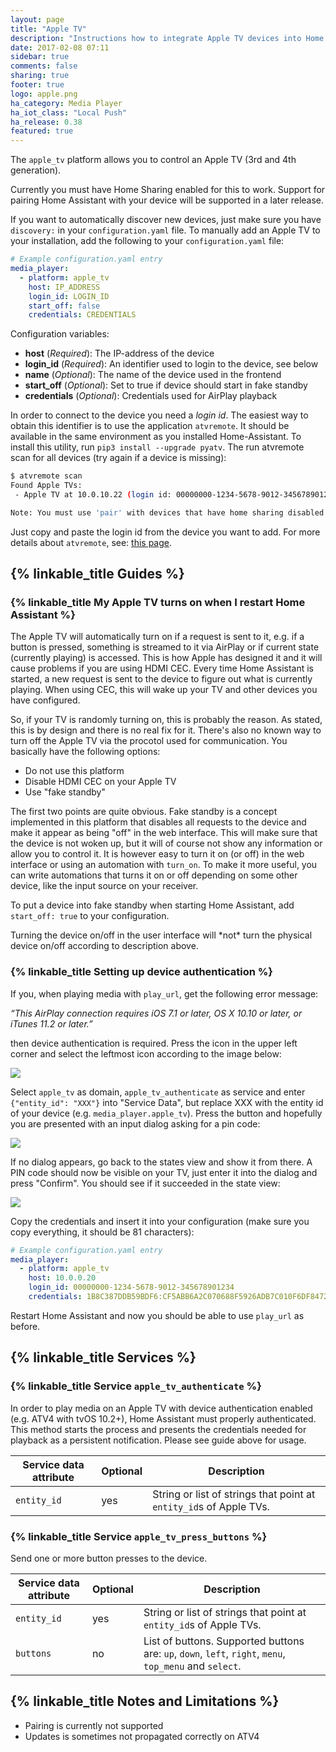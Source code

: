 ```yaml
---
layout: page
title: "Apple TV"
description: "Instructions how to integrate Apple TV devices into Home Assistant."
date: 2017-02-08 07:11
sidebar: true
comments: false
sharing: true
footer: true
logo: apple.png
ha_category: Media Player
ha_iot_class: "Local Push"
ha_release: 0.38
featured: true
---
```


The `apple_tv` platform allows you to control an Apple TV (3rd and 4th generation).

<p class='note'>
Currently you must have Home Sharing enabled for this to work. Support for pairing Home Assistant with your device will be supported in a later release.
</p>

If you want to automatically discover new devices, just make sure you have `discovery:` in your `configuration.yaml` file. To manually add an Apple TV to your installation, add the following to your `configuration.yaml` file:

```yaml
# Example configuration.yaml entry
media_player:
  - platform: apple_tv
    host: IP_ADDRESS
    login_id: LOGIN_ID
    start_off: false
    credentials: CREDENTIALS
```

Configuration variables:

- **host** (*Required*): The IP-address of the device
- **login_id** (*Required*): An identifier used to login to the device, see below
- **name** (*Optional*): The name of the device used in the frontend
- **start_off** (*Optional*): Set to true if device should start in fake standby
- **credentials** (*Optional*): Credentials used for AirPlay playback

In order to connect to the device you need a *login id*. The easiest way to obtain this identifier is to use the application ``atvremote``. It should be available in the same environment as you installed Home-Assistant. To install this utility, run ``pip3 install --upgrade pyatv``.  The run atvremote scan for all devices (try again if a device is missing):

```bash
$ atvremote scan
Found Apple TVs:
 - Apple TV at 10.0.10.22 (login id: 00000000-1234-5678-9012-345678901234)

Note: You must use 'pair' with devices that have home sharing disabled
```

Just copy and paste the login id from the device you want to add. For more details about `atvremote`, see: [this page](http://pyatv.readthedocs.io/en/master/atvremote.html).

## {% linkable_title Guides %}

### {% linkable_title My Apple TV turns on when I restart Home Assistant %}

The Apple TV will automatically turn on if a request is sent to it, e.g. if a button is pressed, something is streamed to it via AirPlay or if current state (currently playing) is accessed. This is how Apple has designed it and it will cause problems if you are using HDMI CEC. Every time Home Assistant is started, a new request is sent to the device to figure out what is currently playing. When using CEC, this will wake up your TV and other devices you have configured.

So, if your TV is randomly turning on, this is probably the reason. As stated, this is by design and there is no real fix for it. There's also no known way to turn off the Apple TV via the procotol used for communication. You basically have the following options:

- Do not use this platform
- Disable HDMI CEC on your Apple TV
- Use "fake standby"

The first two points are quite obvious. Fake standby is a concept implemented in this platform that disables all requests to the device and make it appear as being "off" in the web interface. This will make sure that the device is not woken up, but it will of course not show any information or allow you to control it. It is however easy to turn it on (or off) in the web interface or using an automation with `turn_on`. To make it more useful, you can write automations that turns it on or off depending on some other device, like the input source on your receiver.

To put a device into fake standby when starting Home Assistant, add `start_off: true` to your configuration.

<p class='note warning'>
Turning the device on/off in the user interface will *not* turn the physical device on/off according to description above.
</p>


### {% linkable_title Setting up device authentication %}

If you, when playing media with `play_url`, get the following error message:

*“This AirPlay connection requires iOS 7.1 or later, OS X 10.10 or later, or iTunes 11.2 or later.”*

then device authentication is required. Press the icon in the upper left corner and select the leftmost icon according to the image below:

<img src='/images/screenshots/developer-tools.png' />

Select `apple_tv` as domain, `apple_tv_authenticate` as service and enter `{"entity_id": "XXX"}` into "Service Data", but replace XXX with the entity id of your device (e.g. `media_player.apple_tv`). Press the button and hopefully you are presented with an input dialog asking for a pin code:

<img src='/images/components/apple_tv/authenticate.png' />

If no dialog appears, go back to the states view and show it from there. A PIN code should now be visible on your TV, just enter it into the dialog and press "Confirm". You should see if it succeeded in the state view:

<img src='/images/components/apple_tv/credentials.png' />

Copy the credentials and insert it into your configuration (make sure you copy everything, it should be 81 characters):

```yaml
# Example configuration.yaml entry
media_player:
  - platform: apple_tv
    host: 10.0.0.20
    login_id: 00000000-1234-5678-9012-345678901234
    credentials: 1B8C387DDB59BDF6:CF5ABB6A2C070688F5926ADB7C010F6DF847252C15F9BDB6DA3E09D6591E90E5
```

Restart Home Assistant and now you should be able to use `play_url` as before.

## {% linkable_title Services %}

### {% linkable_title Service `apple_tv_authenticate` %}

In order to play media on an Apple TV with device authentication enabled (e.g. ATV4 with tvOS 10.2+), Home Assistant must properly authenticated. This method starts the process and presents the credentials needed for playback as a persistent notification. Please see guide above for usage.

| Service data attribute | Optional | Description |
| ---------------------- | -------- | ----------- |
| `entity_id` | yes | String or list of strings that point at `entity_id`s of Apple TVs.

### {% linkable_title Service `apple_tv_press_buttons` %}

Send one or more button presses to the device.

| Service data attribute | Optional | Description |
| ---------------------- | -------- | ----------- |
| `entity_id` | yes | String or list of strings that point at `entity_id`s of Apple TVs.
| `buttons` | no | List of buttons. Supported buttons are: `up`, `down`, `left`, `right`, `menu`, `top_menu` and `select`.

## {% linkable_title Notes and Limitations %}

- Pairing is currently not supported
- Updates is sometimes not propagated correctly on ATV4
